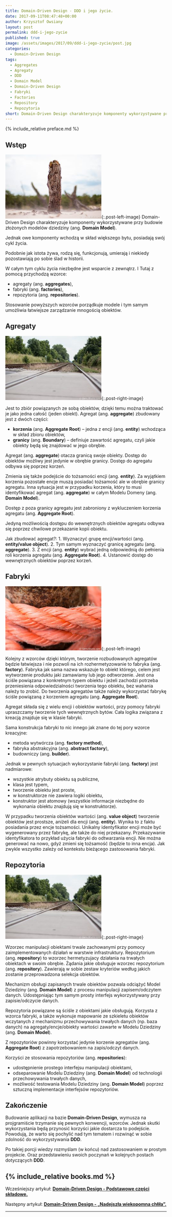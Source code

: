 ```yaml
---
title: Domain-Driven Design - DDD i jego życie.
date: 2017-09-11T08:47:48+00:00
author: Krzysztof Owsiany
layout: post
permalink: ddd-i-jego-zycie
published: true
image: /assets/images/2017/09/ddd-i-jego-zycie/post.jpg
categories:
  - Domain-Driven Design
tags:
  - Aggregates
  - Agregaty
  - DDD
  - Domain Model
  - Domain-Driven Design
  - Fabryki
  - Factories
  - Repository
  - Repozytoria
short: Domain-Driven Design charakteryzuje komponenty wykorzystywane przy budowie złożonych modelów dziedziny (ang. Domain Model). Jednak owe komponenty wchodzą w skład większego bytu, posiadają swój cykl życia.
---
```

{% include_relative preface.md %}

## Wstęp

[![Domain-Driven Design][post]][post-big]{:.post-left-image}
Domain-Driven Design charakteryzuje komponenty wykorzystywane przy budowie złożonych modelów dziedziny (ang. **Domain Model**).

Jednak owe komponenty wchodzą w skład większego bytu, posiadają swój cykl życia.

Podobnie jak istota żywa, rodzą się, funkcjonują, umierają i niekiedy pozostawiają po sobie ślad w historii.

W całym tym cyklu życia niezbędne jest wsparcie z zewnątrz. I Tutaj z pomocą przychodzą wzorce:
* agregaty (ang. **aggregates**),
* fabryki (ang. **factories**),
* repozytoria (ang. **repositories**).
    
Stosowanie powyższych wzorców porządkuje modele i tym samym umożliwia łatwiejsze zarządzanie mnogością obiektów.

## Agregaty
[![Domain-Drive Design - Aggregates][image1]][image1-big]{:.post-right-image}

Jest to zbiór powiązanych ze sobą obiektów, dzięki temu można traktować je jako jedna całość (jeden obiekt). Agregat (ang. **aggregate**) zbudowany jest z dwóch części:
* **korzenia** (ang. **Aggregate Root**) &#8211; jedna z encji (ang. **entity**) wchodząca w skład zbioru obiektów,
* **granicy** (ang. **Boundary**) &#8211; definiuje zawartość agregatu, czyli jakie obiekty będą się znajdować w jego obrębie.
    
Agregat (ang. **aggregate**) otacza granicą swoje obiekty. Dostęp do obiektów możliwy jest jedynie w obrębie granicy. Dostęp do agregatu odbywa się poprzez korzeń.

Zmienia się także podejście do tożsamości encji (ang. **entity**). Za wyjątkiem korzenia pozostałe encje muszą posiadać tożsamość ale w obrębie granicy agregatu. Inna sytuacja jest w przypadku korzenia, który to musi identyfikować agregat (ang. **aggregate**) w całym Modelu Domeny (ang. **Domain Model**).
    
Dostęp z poza granicy agregatu jest zabroniony z wykluczeniem korzenia agregatu (ang. **Aggregate Root**).

Jedyną możliwością dostępu do wewnętrznych obiektów agregatu odbywa się poprzez chwilowe przekazanie kopii obiektu.

Jak zbudować agregat?: 1. Wyznaczyć grupę encji/wartości (ang. **entity/value object**). 2. Tym samym wyznaczyć granicę agregatu (ang. **aggregate**). 3. Z encji (ang. **entity**) wybrać jedną odpowiednią do pełnienia roli korzenia agregatu (ang. **Aggregate Root**). 4. Ustanowić dostęp do wewnętrznych obiektów poprzez korzeń.

## Fabryki
[![Domain-Driven Design - Factories][image2]][image2-big]{:.post-left-image}

Kolejny z wzorców dzięki którym, tworzenie rozbudowanych agregatów będzie łatwiejsza i nie pozwoli na ich rozhermetyzowanie to fabryka (ang. **factory**). Fabryka jak sama nazwa wskazuje to obiekt którego, celem jest wytworzenie produktu jaki zamawiamy lub jego odtworzenie. Jest ona ściśle powiązana z konkretnym typem obiektu i jeżeli zachodzi potrzeba przeniesienia odpowiedzialności tworzenia tego obiektu, bez wahania należy to zrobić. Do tworzenia agregatów także należy wykorzystać fabrykę ściśle powiązaną z korzeniem agregatu (ang. **Aggregate Root**).
    
Agregat składa się z wielu encji i obiektów wartości, przy pomocy fabryki upraszczamy tworzenie tych wewnętrznych bytów. Cała logika związana z kreacją znajduje się w klasie fabryki.

Sama konstrukcja fabryki to nic innego jak znane do tej pory wzorce kreacyjne:
* metoda wytwórcza (ang. **factory method**),
* fabryka abstrakcyjna (ang. **abstract factory**),
* budowniczy (ang. **builder**).
    
Jednak w pewnych sytuacjach wykorzystanie fabryki (ang. **factory**) jest nadmiarowe:
* wszystkie atrybuty obiektu są publiczne,
* klasa jest typem,
* tworzenie obiektu jest proste,
* w konstruktorze nie zawiera logiki obiektu,
* konstruktor jest atomowy (wszystkie informacje niezbędne do wykonania obiektu znajdują się w konstruktorze).
    
W przypadku tworzenia obiektów wartości (ang. **value object**) tworzenie obiektów jest prostsze, aniżeli dla encji (ang. **entity**). Wynika to z faktu posiadania przez encje tożsamości. Unikalny identyfikator encji może być wygenerowany przez fabrykę, ale także do niej przekazany. Przekazywanie identyfikatora to przykład użycia fabryki do odtwarzania encji. Nie można generować na nowo, gdyż zmieni się tożsamość (będzie to inna encja). Jak zwykle wszystko zależy od kontekstu bieżącego zastosowania fabryki.
    
## Repozytoria
[![Domain-Driven Design - Repositories][image3]][image3-big]{:.post-right-image}

Wzorzec manipulacji obiektami trwale zachowanymi przy pomocy zaimplementowanych działań w warstwie infrastruktury. Repozytorium (ang. **repository**) to wzorzec hermetyzujacy działania na trwałych obiektach w swoim obrębie. Żądania jakie obsługuje wzorzec repozytorium (ang. **repository**). Zawierają w sobie zestaw kryteriów według jakich zostanie przeprowadzona selekcja obiektów.
    
Mechanizm obsługi zapisanych trwale obiektów pozwala odciążyć Model Dziedziny (ang. **Domain Model**) z procesu manipulacji zapisem/odczytem danych. Udostępniając tym samym prosty interfejs wykorzystywany przy zapisie/odczycie danych.

Repozytoria powiązane są ściśle z obiektami jakie obsługują. Korzysta z wzorca fabryki, a także wykonuje mapowanie ze szkieletu obiektów wczytanych z mechanizmu przechowywania trwałych danych (np. baza danych) na agregaty/encje/obiekty wartości zawarte w Modelu Dziedziny (ang. **Domain Model**).

Z repozytoriów powinny korzystać jedynie korzenie agregatów (ang. **Aggregate Root**) z zapotrzebowaniem na zapis/odczyt danych.

Korzyści ze stosowania repozytoriów (ang. **repositories**):
* udostępnienie prostego interfejsu manipulacji obiektami,
* odseparowanie Modelu Dziedziny (ang. **Domain Model**) od technologii przechowywania trwałych danych,
* możliwość testowania Modelu Dziedziny (ang. **Domain Model**) poprzez sztuczną implementacje interfejsów repozytoriów.

## Zakończenie
Budowanie aplikacji na bazie **Domain-Driven Design**, wymusza na projgramiście trzymanie się pewnych konwencji, wzorców. Jednak skutki wykorzystania będą przynosić korzyści jakie dostarcza to podejście. Powodują, że warto się pochylić nad tym tematem i rozwinąć w sobie zdolność do wykorzystywania **DDD**.

Po takiej porcji wiedzy rozmyślam (w końcu) nad zastosowaniem w prostym projekcie. Oraz przedstawieniu swoich poczynań w kolejnych postach dotyczących **DDD**.

{% include_relative books.md %}
---
Wcześniejszy artykuł: **[Domain-Driven Design - Podstawowe części składowe.][previous]**

Następny artykuł: **[Domain-Driven Design - &#8222;Nadejszła wiekopomna chłiła&#8221;.][next]**

---
[previous]: {{site.url}}/domain-driven-design-podstawowe-czesci-skladowe
[next]: {{site.url}}/domain-driven-design-nadejszla-wiekopomna-chliala


[post]: /assets/images/2017/09/ddd-i-jego-zycie/post.jpg
[post-big]: /assets/images/2017/09/ddd-i-jego-zycie/post-big.jpg

[image1]: /assets/images/2017/09/ddd-i-jego-zycie/image1.jpg
[image1-big]: /assets/images/2017/09/ddd-i-jego-zycie/image1-big.jpg

[image2]: /assets/images/2017/09/ddd-i-jego-zycie/image2.jpg
[image2-big]: /assets/images/2017/09/ddd-i-jego-zycie/image2-big.jpg

[image3]: /assets/images/2017/09/ddd-i-jego-zycie/image1.jpg
[image3-big]: /assets/images/2017/09/ddd-i-jego-zycie/image1-big.jpg